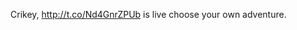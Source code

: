 Crikey, <a href="http://t.co/Nd4GnrZPUb">http://t.co/Nd4GnrZPUb</a> is live choose your own adventure.